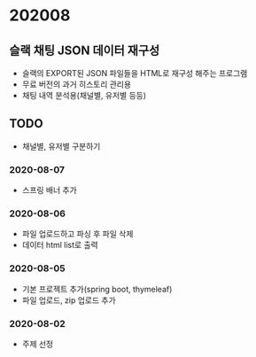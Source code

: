 # 202008

## 슬랙 채팅 JSON 데이터 재구성
- 슬랙의 EXPORT된 JSON 파일들을 HTML로 재구성 해주는 프로그램
- 무료 버전의 과거 히스토리 관리용
- 채팅 내역 분석용(채널별, 유저별 등등)

## TODO
- 채널별, 유저별 구분하기

### 2020-08-07
- 스프링 배너 추가

### 2020-08-06
- 파일 업로드하고 파싱 후 파일 삭제
- 데이터 html list로 출력

### 2020-08-05
- 기본 프로젝트 추가(spring boot, thymeleaf)
- 파일 업로드, zip 업로드 추가

### 2020-08-02
- 주제 선정
